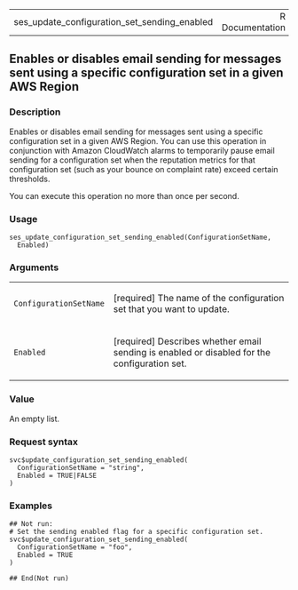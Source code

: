 <table style="width: 100%;">
<tbody>
<tr class="odd">
<td>ses_update_configuration_set_sending_enabled</td>
<td style="text-align: right;">R Documentation</td>
</tr>
</tbody>
</table>

## Enables or disables email sending for messages sent using a specific configuration set in a given AWS Region

### Description

Enables or disables email sending for messages sent using a specific
configuration set in a given AWS Region. You can use this operation in
conjunction with Amazon CloudWatch alarms to temporarily pause email
sending for a configuration set when the reputation metrics for that
configuration set (such as your bounce on complaint rate) exceed certain
thresholds.

You can execute this operation no more than once per second.

### Usage

    ses_update_configuration_set_sending_enabled(ConfigurationSetName,
      Enabled)

### Arguments

<table>
<colgroup>
<col style="width: 35%" />
<col style="width: 65%" />
</colgroup>
<tbody>
<tr class="odd">
<td><code
id="ses_update_configuration_set_sending_enabled_:_ConfigurationSetName">ConfigurationSetName</code></td>
<td><p>[required] The name of the configuration set that you want to
update.</p></td>
</tr>
<tr class="even">
<td><code
id="ses_update_configuration_set_sending_enabled_:_Enabled">Enabled</code></td>
<td><p>[required] Describes whether email sending is enabled or disabled
for the configuration set.</p></td>
</tr>
</tbody>
</table>

### Value

An empty list.

### Request syntax

    svc$update_configuration_set_sending_enabled(
      ConfigurationSetName = "string",
      Enabled = TRUE|FALSE
    )

### Examples

    ## Not run: 
    # Set the sending enabled flag for a specific configuration set.
    svc$update_configuration_set_sending_enabled(
      ConfigurationSetName = "foo",
      Enabled = TRUE
    )

    ## End(Not run)
